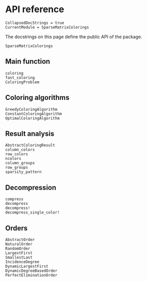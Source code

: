 # API reference

```@meta
CollapsedDocStrings = true
CurrentModule = SparseMatrixColorings
```

The docstrings on this page define the public API of the package.

```@docs
SparseMatrixColorings
```

## Main function

```@docs
coloring
fast_coloring
ColoringProblem
```

## Coloring algorithms

```@docs
GreedyColoringAlgorithm
ConstantColoringAlgorithm
OptimalColoringAlgorithm
```

## Result analysis

```@docs
AbstractColoringResult
column_colors
row_colors
ncolors
column_groups
row_groups
sparsity_pattern
```

## Decompression

```@docs
compress
decompress
decompress!
decompress_single_color!
```

## Orders

```@docs
AbstractOrder
NaturalOrder
RandomOrder
LargestFirst
SmallestLast
IncidenceDegree
DynamicLargestFirst
DynamicDegreeBasedOrder
PerfectEliminationOrder
```
